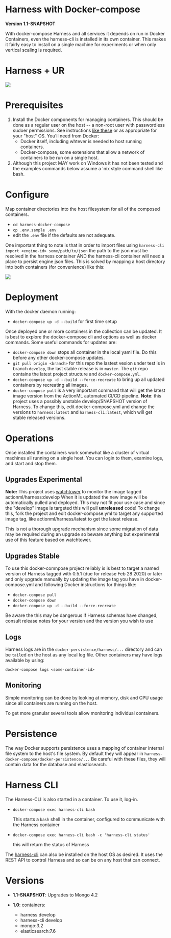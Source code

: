 # Harness with Docker-compose
**Version 1.1-SNAPSHOT**

With docker-compose Harness and all services it depends on run in Docker Containers, even the harness-cli is installed in its own container. This makes it fairly easy to install on a single machine for experiments or when only vertical scaling is required.

# Harness + UR

![](https://docs.google.com/drawings/d/e/2PACX-1vQocPhRrFn1TJAeWdcr2v9oD7_T9C261DLTwqueoESuubOcQtk1Iv7KZt6M7sSdvqocl8fSvtU6bf_K/pub?w=1193&amp;h=758)


# Prerequisites

 1. Install the Docker components for managing containers. This should be done as a regular user on the host -- a non-root user with passwordless sudoer permissions. See instructions [like these](https://docs.docker.com/install/) or as appropriate for your "host" OS. You'll need from Docker:
     - Docker itself, including whtever is needed to host running containers.
     - Docker-compose, some extensions that allow a network of containers to be run on a single host. 
 2. Although this project MAY work on Windows it has not been tested and the examples commands below assume a 'nix style command shell like bash.

# Configure

Map container directories into the host filesystem for all of the composed containers.

 - `cd harness-docker-compose`
 - `cp .env.sample .env`
 - edit the `.env` file if the defaults are not adequate. 

One important thing to note is that in order to import files using `harness-cli import <engine-id> some/path/to/json` the path to the json must be resolved in the harness container AND the harness-cli container will need a place to persist engine json files. This is solved by mapping a host directory into both containers (for convenience) like this:

![](https://docs.google.com/drawings/d/e/2PACX-1vQFb4EfmP6Ocy1UxjqBd8bVPFVumIIY_vrgDO8i5zvmrvwporCpG2O3L9ZKhsiZl3N0zO_SWKuFZ4Nt/pub?w=1123&h=271)

# Deployment

With the docker daemon running:

 - `docker-compose up -d --build` for first time setup

Once deployed one or more containers in the collection can be updated. It is best to explore the docker-compose cli and options as well as docker commands. Some useful commands for updates are:
 
 - `docker-compose down` stops all container in the local yaml file. Do this before any other docker-compose updates.
 - `git pull origin <branch>` for this repo the lastest vesion under test is in branch `develop`, the last stable release is in `master`. The `git` repo contains the latest project structure and `docker-compose.yml`.
 - `docker-compose up -d --build --force-recreate` to bring up all updated containers by recreating all images.
 - `docker-compose pull` is a very important command that will get the latest image version from the ActionML automated CI/CD pipeline. **Note**: this project uses a possibly unstable develop/SNAPSHOT version of Harness. To change this, edit docker-compose.yml and change the versions to `harness:latest` and `harness-cli:latest`, which will get stable released versions.

# Operations

Once installed the containers work somewhat like a cluster of virtual machines all running on a single host. You can login to them, examine logs, and start and stop them.

## Upgrades Experimental

**Note:** This project uses [watchtower](https://containrrr.github.io/watchtower/) to monitor the image tagged actionml/harness:develop When it is updated the new image will be automatically pulled and deployed. This may not fit your use case and since the "develop" image is targeted this will pull **unreleased** code! To change this, fork the project and edit docker-compose.yml to target any supported image tag, like actionml/harness/latest to get the latest release. 

This is not a thorough upgrade mechanism since some migration of data may be required during an upgrade so beware anything but experimental use of this feature based on watchtower.

## Upgrades Stable

To use this docker-comnpose project reliably is is best to target a named version of Harness tagged with 0.5.1 (due for release Feb 28 2020) or later and only upgrade manually by updating the image tag you have in docker-compose.yml and following Docker instructions for things like:

 - `docker-compose pull`
 - `docker-compose down`
 - `docker-compose up -d --build --force-recreate`

 Be aware the this may be dangerous if Harness schemas have changed, consult release notes for your version and the version you wish to use

## Logs

Harness logs are in the `docker-persistence/harness/...` directory and can be `tail`ed on the host as any local log file. Other containers may have logs available by using:

    docker-compose logs <some-container-id>

## Monitoring
   
Simple monitoring can be done by looking at memory, disk and CPU usage since all containers are running on the host.

To get more granular several tools allow monitoring individual containers.

# Persistence

The way Docker supports persistence uses a mapping of container internal file system to the host's file system. By default they will appear in `harness-docker-compose/docker-persistence/...` Be careful with these files, they will contain data for the database and elasticsearch. 

# Harness CLI

The Harness-CLI is also started in a container. To use it, log-in.

 - `docker-compose exec harness-cli bash`

    This starts a `bash` shell in the container, configured to communicate with the Harness container
    
 - `docker-compose exec harness-cli bash -c 'harness-cli status'`

    this will return the status of Harness

The [harness-cli](https://github.com/actionml/harness-cli) can also be installed on the host OS as desired. It uses the REST API to control Harness and so can be on any host that can connect.

# Versions

 - **1.1-SNAPSHOT**: Upgrades to Mongo 4.2

 - **1.0**: containers: 
     - harness develop
     - harness-cli develop
     - mongo:3.2
     - elasticsearch:7.6 